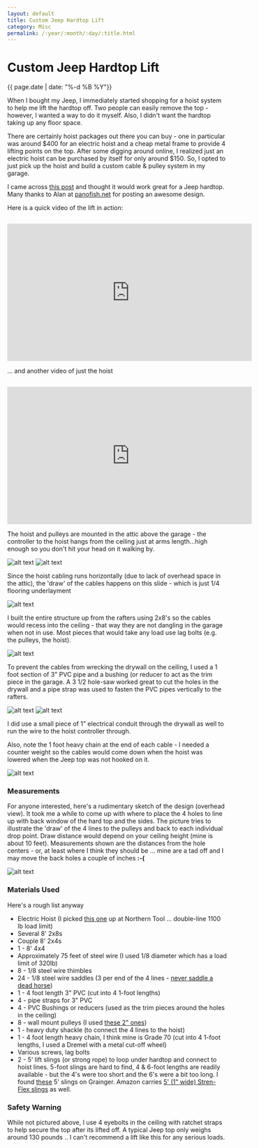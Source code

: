 ```yaml
---
layout: default
title: Custom Jeep Hardtop Lift
category: Misc
permalink: /:year/:month/:day/:title.html
---
```


# Custom Jeep Hardtop Lift #

<div class="date">{{ page.date | date: "%-d %B %Y"}}</div>

When I bought my Jeep, I immediately started shopping for a hoist system to help me lift the hardtop off.  Two people can easily remove the top - however, I wanted a way to do it myself.  Also, I didn't want the hardtop taking up any floor space.

There are certainly hoist packages out there you can buy - one in particular was around $400 for an electric hoist and a cheap metal frame to provide 4 lifting points on the top.  After some digging around online, I realized just an electric hoist can be purchased by itself for only around $150.  So, I opted to just pick up the hoist and build a custom cable & pulley system in my garage.

I came across [this post](http://panofish.net/garage-trailer-lift/) and thought it would work great for a Jeep hardtop.  Many thanks to Alan at [panofish.net](http://panofish.net/) for posting an awesome design.

Here is a quick video of the lift in action:

<iframe style="margin-top:1em" width="560" height="315" src="https://www.youtube.com/embed/QvIniNA2jFU" frameborder="0" allowfullscreen></iframe>

... and another video of just the hoist

<iframe style="margin-top:1em" width="560" height="315" src="https://www.youtube.com/embed/D-BLQl8lS-U" frameborder="0" allowfullscreen></iframe>

The hoist and pulleys are mounted in the attic above the garage - the controller to the hoist hangs from the ceiling just at arms length...high enough so you don't hit your head on it walking by.

![alt text][preview_lift_1]
![alt text][preview_lift_2]

Since the hoist cabling runs horizontally (due to lack of overhead space in the attic), the 'draw' of the cables happens on this slide - which is just 1/4 flooring underlayment

![alt text][preview_lift_3]

I built the entire structure up from the rafters using 2x8's so the cables would recess into the ceiling - that way they are not dangling in the garage when not in use.  Most pieces that would take any load use lag bolts (e.g. the pulleys, the hoist).

![alt text][preview_lift_4]

To prevent the cables from wrecking the drywall on the ceiling, I used a 1 foot section of 3" PVC pipe and a bushing (or reducer to act as the trim piece in the garage.  A 3 1/2 hole-saw worked great to cut the holes in the drywall and a pipe strap was used to fasten the PVC pipes vertically to the rafters.

![alt text][preview_lift_5]
![alt text][preview_lift_6]

I did use a small piece of 1" electrical conduit through the drywall as well to run the wire to the hoist controller through.

Also, note the 1 foot heavy chain at the end of each cable - I needed a counter weight so the cables would come down when the hoist was lowered when the Jeep top was not hooked on it.

![alt text][preview_lift_9]

### Measurements ###
For anyone interested, here's a rudimentary sketch of the design (overhead view).  It took me a while to come up with where to place the 4 holes to line up with back window of the hard top and the sides.  The picture tries to illustrate the 'draw' of the 4 lines to the pulleys and back to each individual drop point.  Draw distance would depend on your ceiling height (mine is about 10 feet).  Measurements shown are the distances from the hole centers - or, at least where I think they should be ... mine are a tad off and I may move the back holes a couple of inches **:-(**

![alt text][sketch]


### Materials Used ###

Here's a rough list anyway

* Electric Hoist (I picked [this one](http://www.northerntool.com/shop/tools/product_420551_420551) up at Northern Tool ... double-line 1100 lb load limit)
* Several 8' 2x8s
* Couple 8' 2x4s
* 1 - 8' 4x4
* Approximately 75 feet of steel wire (I used 1/8 diameter which has a load limit of 320lb)
* 8 - 1/8 steel wire thimbles
* 24 - 1/8 steel wire saddles (3 per end of the 4 lines - [never saddle a dead horse](http://www.e-rigging.com/wire-rope-clips#Wire%20Rope_Clip_General_Installation_Guide))  
* 1 - 4 foot length 3" PVC (cut into 4 1-foot lengths)
* 4 - pipe straps for 3" PVC
* 4 - PVC Bushings or reducers (used as the trim pieces around the holes in the ceiling)
* 8 - wall mount pulleys (I used [these 2" ones](http://www.hardwareworld.com/Single-Pulley~Wall-or-ceiling-mount-2-pIRU8TK.aspx))
* 1 - heavy duty shackle (to connect the 4 lines to the hoist)
* 1 - 4 foot length heavy chain, I think mine is Grade 70 (cut into 4 1-foot lengths, I used a Dremel with a metal cut-off wheel)
* Various screws, lag bolts
* 2 - 5' lift slings (or strong rope) to loop under hardtop and connect to hoist lines.  5-foot slings are hard to find, 4 & 6-foot lengths are readily available - but the 4's were too short and the 6's were a bit too long.  I found [these](http://www.grainger.com/product/STREN-FLEX-Web-Sling-WP102167/_/N-1z0dxpl?s_pp=false&picUrl=//static.grainger.com/rp/s/is/image/Grainger/25J845_AS01?$smthumb$#nav=%2Fproduct%2FSTREN-FLEX-Web-Sling-WP102167%2F_%2FN-muhZ1z0dxplZ1z0ndtrZ1z08cb8Z1z0nmq0%3FR%3D30G898%26_%3D1433516602219%26picUrl%3D%252F%252Fstatic.grainger.com%252Frp%252Fs%252Fis%252Fimage%252FGrainger%252F25J845_AS01%253F%2524smthumb%2524%26s_pp%3Dfalse) 5' slings on Grainger.  Amazon carries [5' (1" wide) Stren-Flex slings](https://www.amazon.com/EET2-901-5-Twisted-Vertical-Capacity-Length/dp/B00AIUVBHS/ref=sr_1_4?ie=UTF8&qid=1494906026&sr=8-4&keywords=5+foot+strenflex) as well.


### Safety Warning ###
While not pictured above, I use 4 eyebolts in the ceiling with ratchet straps to help secure the top after its lifted off.  A typical Jeep top only weighs around 130 pounds .. I can't recommend a lift like this for any serious loads.


[preview_lift_1]: https://s3.amazonaws.com/gregwessels/jeeplift/s_lift_1.jpg "Hoist Top"
[preview_lift_2]: https://s3.amazonaws.com/gregwessels/jeeplift/s_lift_2.jpg "Hoist Back"
[preview_lift_3]: https://s3.amazonaws.com/gregwessels/jeeplift/s_lift_6.jpg "Cable Slide"
[preview_lift_4]: https://s3.amazonaws.com/gregwessels/jeeplift/s_lift_4.jpg "Structure"
[preview_lift_5]: https://s3.amazonaws.com/gregwessels/jeeplift/s_lift_3.jpg "PVC"
[preview_lift_6]: https://s3.amazonaws.com/gregwessels/jeeplift/s_lift_8.jpg "Finished Side"
[preview_lift_9]: https://s3.amazonaws.com/gregwessels/jeeplift/s_lift_10.jpg "With top"

[sketch]: https://s3.amazonaws.com/gregwessels/jeeplift/drawing.png "Diagram"

